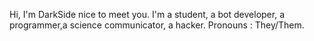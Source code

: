 Hi, I'm DarkSide nice to meet you.
I'm a student, a bot developer, a programmer,a science communicator, a hacker.
Pronouns : They/Them.

<!---
WorldOfCosmos/WorldOfCosmos is a ✨ special ✨ repository because its `README.md` (this file) appears on your GitHub profile.
You can click the Preview link to take a look at your changes.
--->

